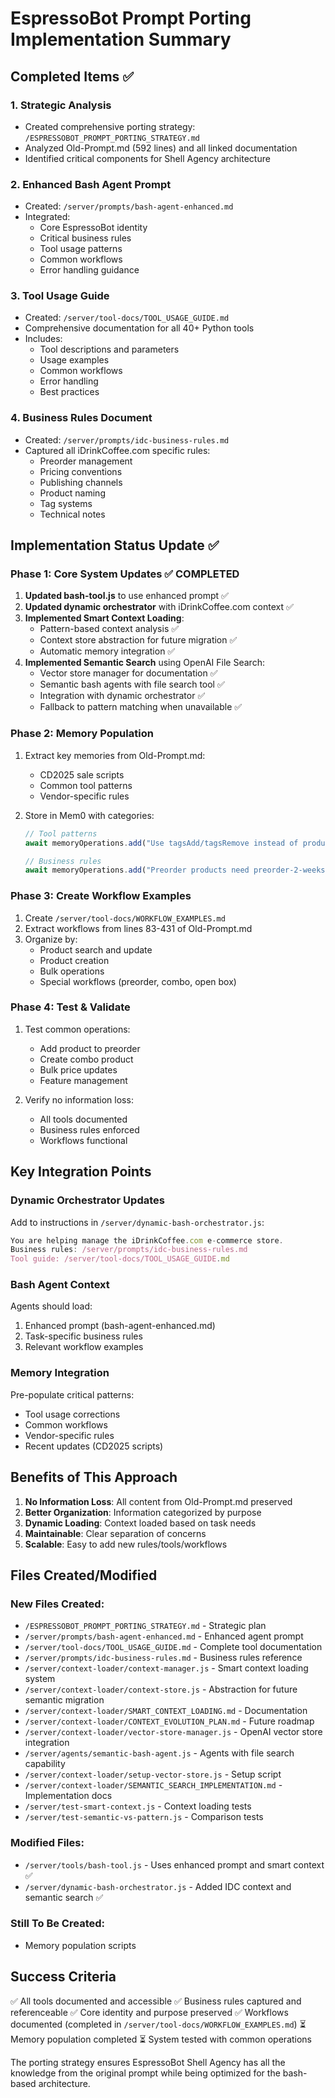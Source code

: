 # EspressoBot Prompt Porting Implementation Summary

## Completed Items ✅

### 1. Strategic Analysis
- Created comprehensive porting strategy: `/ESPRESSOBOT_PROMPT_PORTING_STRATEGY.md`
- Analyzed Old-Prompt.md (592 lines) and all linked documentation
- Identified critical components for Shell Agency architecture

### 2. Enhanced Bash Agent Prompt
- Created: `/server/prompts/bash-agent-enhanced.md`
- Integrated:
  - Core EspressoBot identity
  - Critical business rules
  - Tool usage patterns
  - Common workflows
  - Error handling guidance

### 3. Tool Usage Guide
- Created: `/server/tool-docs/TOOL_USAGE_GUIDE.md`
- Comprehensive documentation for all 40+ Python tools
- Includes:
  - Tool descriptions and parameters
  - Usage examples
  - Common workflows
  - Error handling
  - Best practices

### 4. Business Rules Document
- Created: `/server/prompts/idc-business-rules.md`
- Captured all iDrinkCoffee.com specific rules:
  - Preorder management
  - Pricing conventions
  - Publishing channels
  - Product naming
  - Tag systems
  - Technical notes

## Implementation Status Update ✅

### Phase 1: Core System Updates ✅ COMPLETED
1. **Updated bash-tool.js** to use enhanced prompt ✅
2. **Updated dynamic orchestrator** with iDrinkCoffee.com context ✅
3. **Implemented Smart Context Loading**:
   - Pattern-based context analysis ✅
   - Context store abstraction for future migration ✅
   - Automatic memory integration ✅
4. **Implemented Semantic Search** using OpenAI File Search:
   - Vector store manager for documentation ✅
   - Semantic bash agents with file search tool ✅
   - Integration with dynamic orchestrator ✅
   - Fallback to pattern matching when unavailable ✅

### Phase 2: Memory Population
1. Extract key memories from Old-Prompt.md:
   - CD2025 sale scripts
   - Common tool patterns
   - Vendor-specific rules

2. Store in Mem0 with categories:
   ```javascript
   // Tool patterns
   await memoryOperations.add("Use tagsAdd/tagsRemove instead of productUpdate for tag operations", conversationId, { category: "tool_patterns" });
   
   // Business rules
   await memoryOperations.add("Preorder products need preorder-2-weeks tag and shipping-nis-* tag", conversationId, { category: "business_rules" });
   ```

### Phase 3: Create Workflow Examples
1. Create `/server/tool-docs/WORKFLOW_EXAMPLES.md`
2. Extract workflows from lines 83-431 of Old-Prompt.md
3. Organize by:
   - Product search and update
   - Product creation
   - Bulk operations
   - Special workflows (preorder, combo, open box)

### Phase 4: Test & Validate
1. Test common operations:
   - Add product to preorder
   - Create combo product
   - Bulk price updates
   - Feature management

2. Verify no information loss:
   - All tools documented
   - Business rules enforced
   - Workflows functional

## Key Integration Points

### Dynamic Orchestrator Updates
Add to instructions in `/server/dynamic-bash-orchestrator.js`:
```javascript
You are helping manage the iDrinkCoffee.com e-commerce store.
Business rules: /server/prompts/idc-business-rules.md
Tool guide: /server/tool-docs/TOOL_USAGE_GUIDE.md
```

### Bash Agent Context
Agents should load:
1. Enhanced prompt (bash-agent-enhanced.md)
2. Task-specific business rules
3. Relevant workflow examples

### Memory Integration
Pre-populate critical patterns:
- Tool usage corrections
- Common workflows
- Vendor-specific rules
- Recent updates (CD2025 scripts)

## Benefits of This Approach

1. **No Information Loss**: All content from Old-Prompt.md preserved
2. **Better Organization**: Information categorized by purpose
3. **Dynamic Loading**: Context loaded based on task needs
4. **Maintainable**: Clear separation of concerns
5. **Scalable**: Easy to add new rules/tools/workflows

## Files Created/Modified

### New Files Created:
- `/ESPRESSOBOT_PROMPT_PORTING_STRATEGY.md` - Strategic plan
- `/server/prompts/bash-agent-enhanced.md` - Enhanced agent prompt
- `/server/tool-docs/TOOL_USAGE_GUIDE.md` - Complete tool documentation
- `/server/prompts/idc-business-rules.md` - Business rules reference
- `/server/context-loader/context-manager.js` - Smart context loading system
- `/server/context-loader/context-store.js` - Abstraction for future semantic migration
- `/server/context-loader/SMART_CONTEXT_LOADING.md` - Documentation
- `/server/context-loader/CONTEXT_EVOLUTION_PLAN.md` - Future roadmap
- `/server/context-loader/vector-store-manager.js` - OpenAI vector store integration
- `/server/agents/semantic-bash-agent.js` - Agents with file search capability
- `/server/context-loader/setup-vector-store.js` - Setup script
- `/server/context-loader/SEMANTIC_SEARCH_IMPLEMENTATION.md` - Implementation docs
- `/server/test-smart-context.js` - Context loading tests
- `/server/test-semantic-vs-pattern.js` - Comparison tests

### Modified Files:
- `/server/tools/bash-tool.js` - Uses enhanced prompt and smart context ✅
- `/server/dynamic-bash-orchestrator.js` - Added IDC context and semantic search ✅

### Still To Be Created:
- Memory population scripts

## Success Criteria
✅ All tools documented and accessible
✅ Business rules captured and referenceable
✅ Core identity and purpose preserved
✅ Workflows documented (completed in `/server/tool-docs/WORKFLOW_EXAMPLES.md`)
⏳ Memory population completed
⏳ System tested with common operations

The porting strategy ensures EspressoBot Shell Agency has all the knowledge from the original prompt while being optimized for the bash-based architecture.
